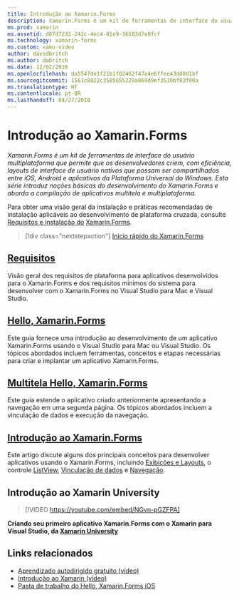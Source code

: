 ```yaml
---
title: Introdução ao Xamarin.Forms
description: Xamarin.Forms é um kit de ferramentas de interface do usuário multiplataforma que permite que os desenvolvedores criem, com eficiência, layouts de interface de usuário nativos que possam ser compartilhados entre iOS, Android e aplicativos da Plataforma Universal do Windows. Esta série introduz noções básicas do desenvolvimento do Xamarin.Forms e aborda a compilação de aplicativos multitela e multiplataforma.
ms.prod: xamarin
ms.assetid: d87d7232-242c-4ec4-81e9-36103d7e8fcf
ms.technology: xamarin-forms
ms.custom: xamu-video
author: davidbritch
ms.author: dabritch
ms.date: 12/02/2016
ms.openlocfilehash: da5547de1f21b1f02462f47a4e6ffee43dd0d1bf
ms.sourcegitcommit: 1561c8022c3585655229a869d9ef3510bf83f00a
ms.translationtype: HT
ms.contentlocale: pt-BR
ms.lasthandoff: 04/27/2018
---
```

# <a name="getting-started-with-xamarinforms"></a>Introdução ao Xamarin.Forms

_Xamarin.Forms é um kit de ferramentas de interface do usuário multiplataforma que permite que os desenvolvedores criem, com eficiência, layouts de interface de usuário nativos que possam ser compartilhados entre iOS, Android e aplicativos da Plataforma Universal do Windows. Esta série introduz noções básicas do desenvolvimento do Xamarin.Forms e aborda a compilação de aplicativos multitela e multiplataforma._

Para obter uma visão geral da instalação e práticas recomendadas de instalação aplicáveis ao desenvolvimento de plataforma cruzada, consulte [Requisitos e instalação do](installation.md) [Xamarin.Forms](~/cross-platform/get-started/installation/index.md).

> [!div class="nextstepaction"]
> [Início rápido do Xamarin.Forms](~/xamarin-forms/get-started/hello-xamarin-forms/quickstart.md)



## <a name="requirementsinstallationmd"></a>[Requisitos](installation.md)

Visão geral dos requisitos de plataforma para aplicativos desenvolvidos para o Xamarin.Forms e dos requisitos mínimos do sistema para desenvolver com o Xamarin.Forms no Visual Studio para Mac e Visual Studio.

## <a name="hello-xamarinformsxamarin-formsget-startedhello-xamarin-formsindexmd"></a>[Hello, Xamarin.Forms](~/xamarin-forms/get-started/hello-xamarin-forms/index.md)

Este guia fornece uma introdução ao desenvolvimento de um aplicativo Xamarin.Forms usando o Visual Studio para Mac ou Visual Studio. Os tópicos abordados incluem ferramentas, conceitos e etapas necessárias para criar e implantar um aplicativo Xamarin.Forms.

## <a name="hello-xamarinforms-multiscreenxamarin-formsget-startedhello-xamarin-forms-multiscreenindexmd"></a>[Multitela Hello, Xamarin.Forms](~/xamarin-forms/get-started/hello-xamarin-forms-multiscreen/index.md)

Este guia estende o aplicativo criado anteriormente apresentando a navegação em uma segunda página. Os tópicos abordados incluem a vinculação de dados e execução da navegação.

## <a name="introduction-to-xamarinformsxamarin-formsget-startedintroduction-to-xamarin-formsmd"></a>[Introdução ao Xamarin.Forms](~/xamarin-forms/get-started/introduction-to-xamarin-forms.md)

Este artigo discute alguns dos principais conceitos para desenvolver aplicativos usando o Xamarin.Forms, incluindo [Exibições e Layouts](~/xamarin-forms/get-started/introduction-to-xamarin-forms.md#Views_and_Layouts), o controle [ListView](~/xamarin-forms/get-started/introduction-to-xamarin-forms.md#Lists_in_Xamarin_Forms), [Vinculação de dados](~/xamarin-forms/get-started/introduction-to-xamarin-forms.md#Data_Binding) e [Navegação](~/xamarin-forms/get-started/introduction-to-xamarin-forms.md#Navigation).


## <a name="get-started-with-xamarin-university"></a>Introdução ao Xamarin University

> [!VIDEO https://youtube.com/embed/NGvn-pGZFPA]

**Criando seu primeiro aplicativo Xamarin.Forms com o Xamarin para Visual Studio, da [Xamarin University](https://university.xamarin.com)**


## <a name="related-links"></a>Links relacionados

- [Aprendizado autodirigido gratuito (vídeo)](https://university.xamarin.com/self-guided)
- [Introdução ao Xamarin (vídeo)](https://developer.xamarin.com/videos/)
- [Pasta de trabalho do Hello, Xamarin.Forms iOS](https://developer.xamarin.com/workbooks/xamarin-forms/getting-started/GettingStartedWithXamarinForms-ios.workbook)
